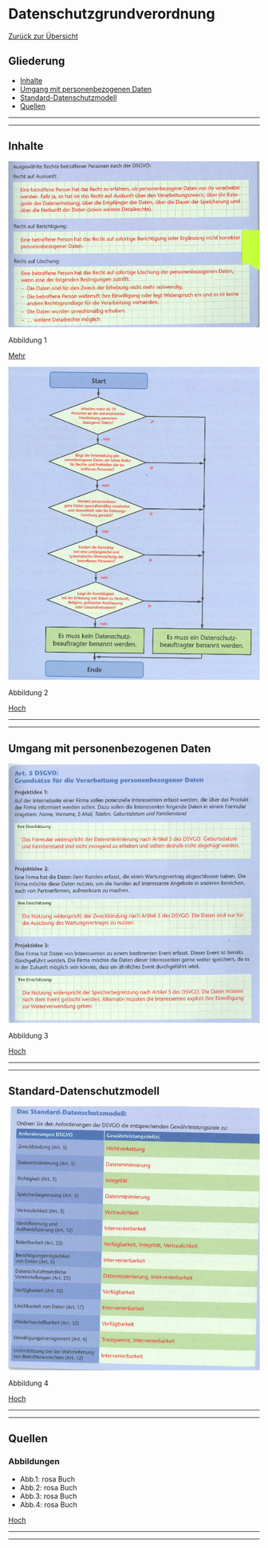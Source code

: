 # Datenschutzgrundverordnung

[Zurück zur Übersicht](../readme.md)

## Gliederung

- [Inhalte](#inhalte)
- [Umgang mit personenbezogenen Daten](#umgang-mit-personenbezogenen-daten)
- [Standard-Datenschutzmodell](#standard-datenschutzmodell)
- [Quellen](#quellen)

---
---

## Inhalte

![Abb.1: Inhalte DSGVO](./img/dsgvo-inhalt.png)

Abbildung 1

[Mehr](https://www.thomashelbing.com/de/info/dsgvo-zusammenfassung)

![Abb.2: DSGVO PAP](./img/dsgvo-pap.png)

Abbildung 2

[Hoch](#gliederung)

---
---

## Umgang mit personenbezogenen Daten

![Abb.3: Personenbezogene Daten](./img/dsgvo-per-bez-daten.png)

Abbildung 3

[Hoch](#gliederung)

---
---

## Standard-Datenschutzmodell

![Abb.4: Standard-Datenschutzmodell](./img/stand-ds-modell.png)

Abbildung 4

[Hoch](#gliederung)

---
---

## Quellen

### Abbildungen

- Abb.1: rosa Buch
- Abb.2: rosa Buch
- Abb.3: rosa Buch
- Abb.4: rosa Buch

[Hoch](#gliederung)

---
---

